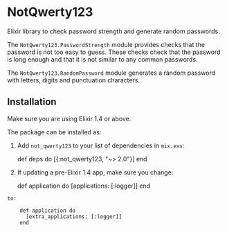 # NotQwerty123

Elixir library to check password strength and generate random passwords.

The `NotQwerty123.PasswordStrength` module provides checks that the
password is not too easy to guess. These checks check that the password
is long enough and that it is not similar to any common passwords.

The `NotQwerty123.RandomPassword` module generates a random password
with letters, digits and punctuation characters.

## Installation

Make sure you are using Elixir 1.4 or above.

The package can be installed as:

  1. Add `not_qwerty123` to your list of dependencies in `mix.exs`:

        def deps do
          [{:not_qwerty123, "~> 2.0"}]
        end
  2. If updating a pre-Elixir 1.4 app, make sure you change:

        def application do
          [applications: [:logger]]
        end

    to:

        def application do
          [extra_applications: [:logger]]
        end

